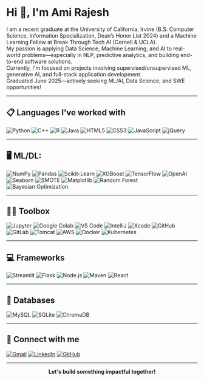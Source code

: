 # Hi 👋, I'm Ami Rajesh

I am a recent graduate at the University of California, Irvine (B.S. Computer Science, Information Specialization, Dean’s Honor List 2024) and a Machine Learning Fellow at Break Through Tech AI (Cornell & UCLA).  
My passion is applying Data Science, Machine Learning, and AI to real-world problems—especially in NLP, predictive analytics, and building end-to-end software solutions.  
Currently, I'm focused on projects involving supervised/unsupervised ML, generative AI, and full-stack application development.  
Graduated June 2025—actively seeking ML/AI, Data Science, and SWE opportunities!

---

## 📋 Languages I've worked with

![Python](https://img.shields.io/badge/-Python-3776AB?logo=python&logoColor=white)
![C++](https://img.shields.io/badge/-C++-00599C?logo=c%2b%2b&logoColor=white)
![R](https://img.shields.io/badge/-R-276DC3?logo=r&logoColor=white)
![Java](https://img.shields.io/badge/-Java-007396?logo=java&logoColor=white)
![HTML5](https://img.shields.io/badge/-HTML5-E34F26?logo=html5&logoColor=white)
![CSS3](https://img.shields.io/badge/-CSS3-1572B6?logo=css3&logoColor=white)
![JavaScript](https://img.shields.io/badge/-JavaScript-F7DF1E?logo=javascript&logoColor=black)
![jQuery](https://img.shields.io/badge/-jQuery-0769AD?logo=jquery&logoColor=white)

---

## 🖥️ ML/DL:

![NumPy](https://img.shields.io/badge/-NumPy-013243?logo=numpy&logoColor=white)
![Pandas](https://img.shields.io/badge/-Pandas-150458?logo=pandas&logoColor=white)
![Scikit-Learn](https://img.shields.io/badge/-scikit--learn-F7931E?logo=scikit-learn&logoColor=white)
![XGBoost](https://img.shields.io/badge/-XGBoost-00A651?logo=xgboost&logoColor=white)
![TensorFlow](https://img.shields.io/badge/-TensorFlow-FF6F00?logo=tensorflow&logoColor=white)
![OpenAI](https://img.shields.io/badge/-OpenAI-412991?logo=openai&logoColor=white)
![Seaborn](https://img.shields.io/badge/-Seaborn-3776AB?logo=python&logoColor=white)
![SMOTE](https://img.shields.io/badge/-SMOTE-15A303?style=flat)
![Matplotlib](https://img.shields.io/badge/-Matplotlib-11557C?logo=matplotlib&logoColor=white)
![Random Forest](https://img.shields.io/badge/-Random%20Forest-228B22?style=flat)
![Bayesian Optimization](https://img.shields.io/badge/-Bayesian%20Opt-1E90FF?style=flat)

---

## 👩‍💻 Toolbox

![Jupyter](https://img.shields.io/badge/-Jupyter-F37626?logo=jupyter&logoColor=white)
![Google Colab](https://img.shields.io/badge/-Google%20Colab-F9AB00?logo=googlecolab&logoColor=white)
![VS Code](https://img.shields.io/badge/-VS%20Code-007ACC?logo=visual-studio-code&logoColor=white)
![IntelliJ](https://img.shields.io/badge/-IntelliJ-000000?logo=intellij-idea&logoColor=white)
![Xcode](https://img.shields.io/badge/-Xcode-1575F9?logo=xcode&logoColor=white)
![GitHub](https://img.shields.io/badge/-GitHub-181717?logo=github&logoColor=white)
![GitLab](https://img.shields.io/badge/-GitLab-FC6D26?logo=gitlab&logoColor=white)
![Tomcat](https://img.shields.io/badge/-Tomcat-F8DC75?logo=apache-tomcat&logoColor=black)
![AWS](https://img.shields.io/badge/-AWS-FF9900?logo=amazonaws&logoColor=white)
![Docker](https://img.shields.io/badge/-Docker-2496ED?logo=docker&logoColor=white)
![Kubernetes](https://img.shields.io/badge/-Kubernetes-326CE5?logo=kubernetes&logoColor=white)

---

## 💻 Frameworks

![Streamlit](https://img.shields.io/badge/-Streamlit-FF4B4B?logo=streamlit&logoColor=white)
![Flask](https://img.shields.io/badge/-Flask-000000?logo=flask&logoColor=white)
![Node.js](https://img.shields.io/badge/-Node.js-339933?logo=node.js&logoColor=white)
![Maven](https://img.shields.io/badge/-Maven-C71A36?logo=apachemaven&logoColor=white)
![React](https://img.shields.io/badge/-React-61DAFB?logo=react&logoColor=black)

---

## 💾 Databases

![MySQL](https://img.shields.io/badge/-MySQL-4479A1?logo=mysql&logoColor=white)
![SQLite](https://img.shields.io/badge/-SQLite-003B57?logo=sqlite&logoColor=white)
![ChromaDB](https://img.shields.io/badge/-ChromaDB-16C60C?style=flat)

---

## 💬 Connect with me

[![Gmail](https://img.shields.io/badge/Gmail-D14836?logo=gmail&logoColor=white)](mailto:amiarvee@gmail.com)
[![LinkedIn](https://img.shields.io/badge/LinkedIn-0077B5?logo=linkedin&logoColor=white)](https://linkedin.com/in/ami-rajesh)
[![GitHub](https://img.shields.io/badge/GitHub-181717?logo=github&logoColor=white)](https://github.com/Arajesh03)

---

<p align="center">
  <b>Let's build something impactful together!</b>
</p>
